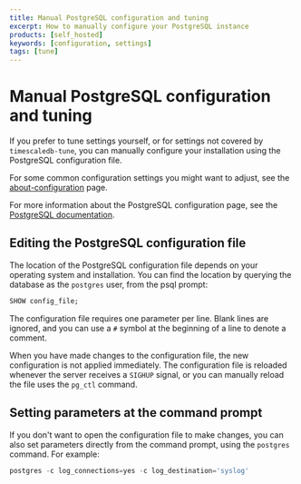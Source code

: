 ```yaml
---
title: Manual PostgreSQL configuration and tuning
excerpt: How to manually configure your PostgreSQL instance
products: [self_hosted]
keywords: [configuration, settings]
tags: [tune]
---
```


# Manual PostgreSQL configuration and tuning

If you prefer to tune settings yourself, or for settings not covered by `timescaledb-tune`, you can manually configure your installation using the PostgreSQL configuration file.

For some common configuration settings you might want to adjust, see the
[about-configuration][about-configuration] page.

For more information about the PostgreSQL configuration page, see the
[PostgreSQL documentation][pg-config].

## Editing the PostgreSQL configuration file

The location of the PostgreSQL configuration file depends on your operating
system and installation. You can find the location by querying the database as
the `postgres` user, from the psql prompt:

```sql
SHOW config_file;
```

The configuration file requires one parameter per line. Blank lines are ignored,
and you can use a `#` symbol at the beginning of a line to denote a comment.

When you have made changes to the configuration file, the new configuration is
not applied immediately. The configuration file is reloaded whenever the server
receives a `SIGHUP` signal, or you can manually reload the file uses the
`pg_ctl` command.

## Setting parameters at the command prompt

If you don't want to open the configuration file to make changes, you can also
set parameters directly from the command prompt, using the `postgres` command.
For example:

```sql
postgres -c log_connections=yes -c log_destination='syslog'
```

[about-configuration]: /timescaledb/:currentVersion:/how-to-guides/configuration/about-configuration
[pg-config]: https://www.postgresql.org/docs/current/config-setting.html
